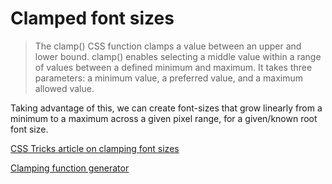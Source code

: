 # Clamped font sizes

> The clamp() CSS function clamps a value between an upper and lower bound. clamp() enables selecting a middle value within a range of values between a defined minimum and maximum. It takes three parameters: a minimum value, a preferred value, and a maximum allowed value.

Taking advantage of this, we can create font-sizes that grow linearly from a minimum to a maximum across a given pixel range, for a given/known root font size.

[CSS Tricks article on clamping font sizes
](https://css-tricks.com/linearly-scale-font-size-with-css-clamp-based-on-the-viewport/)

[Clamping function generator](https://xgkft.csb.app/)
